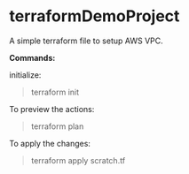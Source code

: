 # terraformDemoProject
A simple terraform file to setup AWS VPC.


**Commands:**

initialize:
>terraform init

To preview the actions:
>terraform plan

To apply the changes:
>terraform apply scratch.tf
